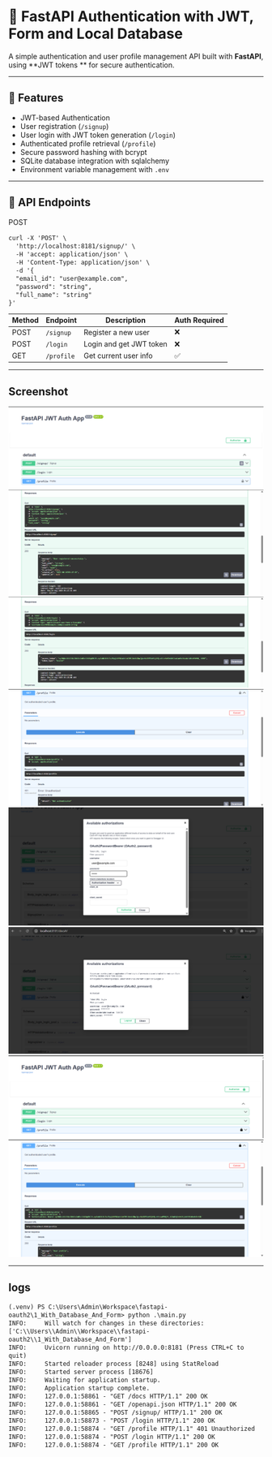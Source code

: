 # 🔐 FastAPI Authentication with JWT, Form and Local Database

A simple authentication and user profile management API built with **FastAPI**, using **JWT tokens
** for secure authentication.

---

## 🚀 Features

- JWT-based Authentication
- User registration (`/signup`)
- User login with JWT token generation (`/login`)
- Authenticated profile retrieval (`/profile`)
- Secure password hashing with bcrypt
- SQLite database integration with sqlalchemy
- Environment variable management with `.env`

---

## 🧪 API Endpoints

POST

```curl
curl -X 'POST' \
  'http://localhost:8181/signup/' \
  -H 'accept: application/json' \
  -H 'Content-Type: application/json' \
  -d '{
  "email_id": "user@example.com",
  "password": "string",
  "full_name": "string"
}'
```

| Method | Endpoint   | Description             | Auth Required |
|--------|------------|-------------------------|---------------|
| POST   | `/signup`  | Register a new user     | ❌             |
| POST   | `/login`   | Login and get JWT token | ❌             |
| GET    | `/profile` | Get current user info   | ✅             |

---

## Screenshot

![img_0.png](img_0.png)
![img_1.png](img_1.png)
![img_2.png](img_2.png)
![img_3.png](img_3.png)
![img_4.png](img_4.png)
![img_5.png](img_5.png)
![img_6.png](img_6.png)
![img_7.png](img_7.png)


---

## logs

```text
(.venv) PS C:\Users\Admin\Workspace\fastapi-oauth2\1_With_Database_And_Form> python .\main.py
INFO:     Will watch for changes in these directories: ['C:\\Users\\Admin\\Workspace\\fastapi-oauth2\\1_With_Database_And_Form']
INFO:     Uvicorn running on http://0.0.0.0:8181 (Press CTRL+C to quit)
INFO:     Started reloader process [8248] using StatReload
INFO:     Started server process [18676]
INFO:     Waiting for application startup.
INFO:     Application startup complete.
INFO:     127.0.0.1:58861 - "GET /docs HTTP/1.1" 200 OK
INFO:     127.0.0.1:58861 - "GET /openapi.json HTTP/1.1" 200 OK
INFO:     127.0.0.1:58865 - "POST /signup/ HTTP/1.1" 200 OK
INFO:     127.0.0.1:58873 - "POST /login HTTP/1.1" 200 OK
INFO:     127.0.0.1:58874 - "GET /profile HTTP/1.1" 401 Unauthorized
INFO:     127.0.0.1:58874 - "POST /login HTTP/1.1" 200 OK
INFO:     127.0.0.1:58874 - "GET /profile HTTP/1.1" 200 OK

```



